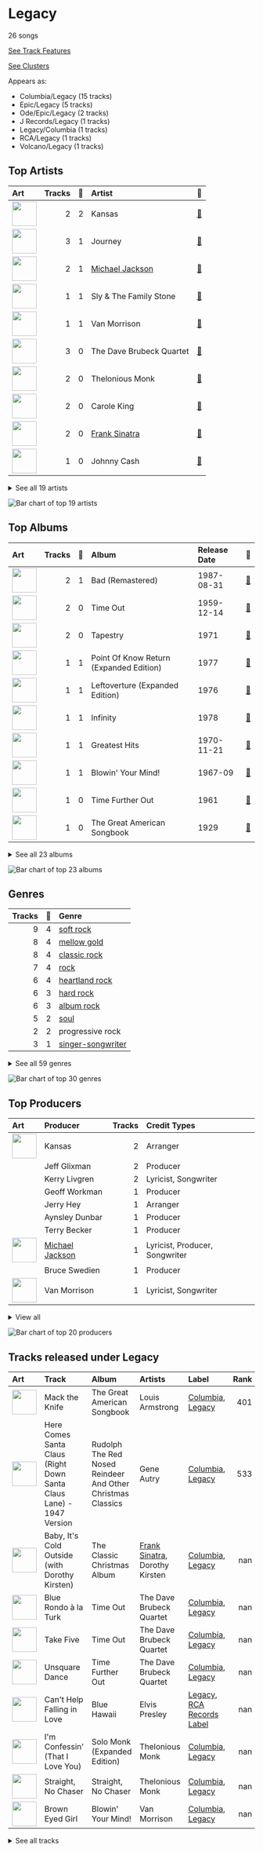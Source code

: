 # Legacy

26 songs

[See Track Features](audio_features.md)

[See Clusters](clusters/overview.md)

Appears as:
- Columbia/Legacy (15 tracks)
- Epic/Legacy (5 tracks)
- Ode/Epic/Legacy (2 tracks)
- J Records/Legacy (1 tracks)
- Legacy/Columbia (1 tracks)
- RCA/Legacy (1 tracks)
- Volcano/Legacy (1 tracks)

## Top Artists

| Art | Tracks | 💚 | Artist | 🔗 |
|:---|---:|---:|:---|:---|
| <img src="https://i.scdn.co/image/ab6761610000e5ebce30906f8428166de2e7b592" alt="" width="50" /> | 2 | 2 | Kansas | [🔗](https://open.spotify.com/artist/2hl0xAkS2AIRAu23TVMBG1) |
| <img src="https://i.scdn.co/image/ab6761610000e5ebe848dfb35ea4969099662dfd" alt="" width="50" /> | 3 | 1 | Journey | [🔗](https://open.spotify.com/artist/0rvjqX7ttXeg3mTy8Xscbt) |
| <img src="https://i.scdn.co/image/ab6761610000e5eb0e08ea2c4d6789fbf5cbe0aa" alt="" width="50" /> | 2 | 1 | [Michael Jackson](../../artists/michael_jackson/overview.md) | [🔗](https://open.spotify.com/artist/3fMbdgg4jU18AjLCKBhRSm) |
| <img src="https://i.scdn.co/image/9aef578389c4a9d27e15a627acb784c41094e79d" alt="" width="50" /> | 1 | 1 | Sly & The Family Stone | [🔗](https://open.spotify.com/artist/5m8H6zSadhu1j9Yi04VLqD) |
| <img src="https://i.scdn.co/image/ab6761610000e5eb5885f6c2d3ecf8e08bdfa472" alt="" width="50" /> | 1 | 1 | Van Morrison | [🔗](https://open.spotify.com/artist/44NX2ffIYHr6D4n7RaZF7A) |
| <img src="https://i.scdn.co/image/b6f7dc3c16f95e6df120af205d4007f518b01e0e" alt="" width="50" /> | 3 | 0 | The Dave Brubeck Quartet | [🔗](https://open.spotify.com/artist/4iRZAbYvBqnxrbs6K25aJ7) |
| <img src="https://i.scdn.co/image/ab6761610000e5eb8238a10406dfbd483d13f908" alt="" width="50" /> | 2 | 0 | Thelonious Monk | [🔗](https://open.spotify.com/artist/4PDpGtF16XpqvXxsrFwQnN) |
| <img src="https://i.scdn.co/image/813fde33623cbfd065053789cf1ffb22b55efd4a" alt="" width="50" /> | 2 | 0 | Carole King | [🔗](https://open.spotify.com/artist/319yZVtYM9MBGqmSQnMyY6) |
| <img src="https://i.scdn.co/image/fc4e0f474fb4c4cb83617aa884dc9fd9822d4411" alt="" width="50" /> | 2 | 0 | [Frank Sinatra](../../artists/frank_sinatra/overview.md) | [🔗](https://open.spotify.com/artist/1Mxqyy3pSjf8kZZL4QVxS0) |
| <img src="https://i.scdn.co/image/ab6761610000e5eb152cf48cf9541c7061570857" alt="" width="50" /> | 1 | 0 | Johnny Cash | [🔗](https://open.spotify.com/artist/6kACVPfCOnqzgfEF5ryl0x) |


<details>
<summary>See all 19 artists</summary>

| Art | Tracks | 💚 | Artist | 🔗 |
|:---|---:|---:|:---|:---|
| <img src="https://i.scdn.co/image/0463291ed74637e96108fef43446c03b309dcad6" alt="" width="50" /> | 1 | 0 | Deniece Williams | [🔗](https://open.spotify.com/artist/5jNGQ7VOU87x5402JjhTtd) |
| <img src="https://i.scdn.co/image/66a7fe2b2fd9388cf860f88e8636910f161be6cd" alt="" width="50" /> | 1 | 0 | Gene Autry | [🔗](https://open.spotify.com/artist/5ixB75BQR3ADoWQkcHQJTs) |
| <img src="https://i.scdn.co/image/ab6761610000e5eb9a93e273380982dff84c0d7c" alt="" width="50" /> | 1 | 0 | Elvis Presley | [🔗](https://open.spotify.com/artist/43ZHCT0cAZBISjO8DG9PnE) |
| <img src="https://i.scdn.co/image/ab67616d0000b273c1772d943403a20c4eebc0bf" alt="" width="50" /> | 1 | 0 | Dorothy Kirsten | [🔗](https://open.spotify.com/artist/3mMDsLh0ODpEuwpvn9sitk) |
| <img src="https://i.scdn.co/image/ab6761610000e5ebca17170af02af227d6ea0c31" alt="" width="50" /> | 1 | 0 | Herbie Hancock | [🔗](https://open.spotify.com/artist/2ZvrvbQNrHKwjT7qfGFFUW) |
| <img src="https://i.scdn.co/image/da30acd2c9d0f32f5f5a2d69f32c2d30335466b5" alt="" width="50" /> | 1 | 0 | Survivor | [🔗](https://open.spotify.com/artist/26bcq2nyj5GB7uRr558iQg) |
| <img src="https://i.scdn.co/image/ab6761610000e5eb7b31aba081ef084510cde4e3" alt="" width="50" /> | 1 | 0 | Busta Rhymes | [🔗](https://open.spotify.com/artist/1YfEcTuGvBQ8xSD1f53UnK) |
| <img src="https://i.scdn.co/image/ab6772690000c46c4a0e9d5e55f9f3721c3243c5" alt="" width="50" /> | 1 | 0 | Louis Armstrong | [🔗](https://open.spotify.com/artist/19eLuQmk9aCobbVDHc6eek) |
| | 1 | 0 | B. Swanson Quartet | [🔗](https://open.spotify.com/artist/0JXiS2FrAg3wQYJHcmZdrc) |

</details>


![Bar chart of top 19 artists](../../images/labels/legacy/artists.png)

## Top Albums

| Art | Tracks | 💚 | Album | Release Date | 🔗 |
|:---|---:|---:|:---|:---|:---|
| <img src="https://i.scdn.co/image/ab67616d0000b27362e97ae5072de10850578af5" alt="" width="50" /> | 2 | 1 | Bad (Remastered) | 1987-08-31 | [🔗](https://open.spotify.com/album/3Us57CjssWnHjTUIXBuIeH) |
| <img src="https://i.scdn.co/image/ab67616d0000b27300ace5d3c5bffc123ef1eb51" alt="" width="50" /> | 2 | 0 | Time Out | 1959-12-14 | [🔗](https://open.spotify.com/album/0nTTEAhCZsbbeplyDMIFuA) |
| <img src="https://i.scdn.co/image/ab67616d0000b27323350feac07f56d8b96f33d5" alt="" width="50" /> | 2 | 0 | Tapestry | 1971 | [🔗](https://open.spotify.com/album/12n11cgnpjXKLeqrnIERoS) |
| <img src="https://i.scdn.co/image/ab67616d0000b27359f0f56a7cd13526b5b4204c" alt="" width="50" /> | 1 | 1 | Point Of Know Return (Expanded Edition) | 1977 | [🔗](https://open.spotify.com/album/6oU298pdPTCQnMx1PYwyUA) |
| <img src="https://i.scdn.co/image/ab67616d0000b2731be40e44db112e123e5e8b51" alt="" width="50" /> | 1 | 1 | Leftoverture (Expanded Edition) | 1976 | [🔗](https://open.spotify.com/album/7MejfRSNnrpcLZIxkeZDqR) |
| <img src="https://i.scdn.co/image/ab67616d0000b2731b2a9188ac775e16998eb78d" alt="" width="50" /> | 1 | 1 | Infinity | 1978 | [🔗](https://open.spotify.com/album/7K4Nk5fHkCuzNm5A6mdo2U) |
| <img src="https://i.scdn.co/image/ab67616d0000b273b08f59c7648a7a67130ca0ea" alt="" width="50" /> | 1 | 1 | Greatest Hits | 1970-11-21 | [🔗](https://open.spotify.com/album/0UM9SydcBtsklCTFgGLvcT) |
| <img src="https://i.scdn.co/image/ab67616d0000b2733f29a976eea00141514ab936" alt="" width="50" /> | 1 | 1 | Blowin' Your Mind! | 1967-09 | [🔗](https://open.spotify.com/album/7dsWupQRlFuhG8FGiQAUjC) |
| <img src="https://i.scdn.co/image/ab67616d0000b2737ea560d522ef653c268d79c9" alt="" width="50" /> | 1 | 0 | Time Further Out | 1961 | [🔗](https://open.spotify.com/album/0eMXd1VtCXCkuGWn9JjRDT) |
| <img src="https://i.scdn.co/image/ab67616d0000b273ea98b57fdcecd7e3c115c8a8" alt="" width="50" /> | 1 | 0 | The Great American Songbook | 1929 | [🔗](https://open.spotify.com/album/3AiEMTv9oFDRaDjqv93mOU) |


<details>
<summary>See all 23 albums</summary>

| Art | Tracks | 💚 | Album | Release Date | 🔗 |
|:---|---:|---:|:---|:---|:---|
| <img src="https://i.scdn.co/image/ab67616d0000b2732e1e77d6acadd7e238d7bc42" alt="" width="50" /> | 1 | 0 | The Classic Christmas Album | 1945 | [🔗](https://open.spotify.com/album/2B9FcHKqz3PWJlh0yGnmM7) |
| <img src="https://i.scdn.co/image/ab67616d0000b273402a4c99daa9d7daaf636aa5" alt="" width="50" /> | 1 | 0 | Straight, No Chaser | 1967 | [🔗](https://open.spotify.com/album/1BHwJqnHhuIryphXMZ0PMQ) |
| <img src="https://i.scdn.co/image/ab67616d0000b273bd7d4673627a7674f0103c1d" alt="" width="50" /> | 1 | 0 | Solo Monk (Expanded Edition) | 1964 | [🔗](https://open.spotify.com/album/4Bxg4OFb2wA6IjoeuWilRF) |
| <img src="https://i.scdn.co/image/ab67616d0000b27335e9a6f6a1eded2062526499" alt="" width="50" /> | 1 | 0 | Rudolph The Red Nosed Reindeer And Other Christmas Classics | 1947 | [🔗](https://open.spotify.com/album/3BPDSjoJlho8oiUPUNrShM) |
| <img src="https://i.scdn.co/image/ab67616d0000b273f4a2ccbe20d6d52f16816812" alt="" width="50" /> | 1 | 0 | Rocky IV | 1985 | [🔗](https://open.spotify.com/album/3t3BbpFJiGcXl4jI5CRLLA) |
| <img src="https://i.scdn.co/image/ab67616d0000b273d80928fb032fdf43d32399d2" alt="" width="50" /> | 1 | 0 | Let's Hear It for the Boy (Expanded Edition) | 1984-04-16 | [🔗](https://open.spotify.com/album/5SQ28k8Esr8yY55ZKvgC5u) |
| <img src="https://i.scdn.co/image/ab67616d0000b2736b75d57d2d070c0c4afb3f9a" alt="" width="50" /> | 1 | 0 | Head Hunters | 1973-10-26 | [🔗](https://open.spotify.com/album/5fmIolILp5NAtNYiRPjhzA) |
| <img src="https://i.scdn.co/image/ab67616d0000b273075418a1fafdfd7a455941dd" alt="" width="50" /> | 1 | 0 | Genesis | 2001-11-07 | [🔗](https://open.spotify.com/album/6cj1gdwhr2MVJr9YnWghUd) |
| <img src="https://i.scdn.co/image/ab67616d0000b27363fa4751355b66f236943275" alt="" width="50" /> | 1 | 0 | Escape (2022 Remaster) | 1981-07-17 | [🔗](https://open.spotify.com/album/4guAwaniEAEQSW0NCpo4gm) |
| <img src="https://i.scdn.co/image/ab67616d0000b2737e8045e318486885fe243817" alt="" width="50" /> | 1 | 0 | Departure | 1980 | [🔗](https://open.spotify.com/album/2OyVtIEp7O7a6o82DF4Ba5) |
| <img src="https://i.scdn.co/image/ab67616d0000b273df1066335619efa75889bcfc" alt="" width="50" /> | 1 | 0 | Christmas Songs by Sinatra | 1994-11-08 | [🔗](https://open.spotify.com/album/4XbPmVHP7EYBMoE7ZVjKCU) |
| <img src="https://i.scdn.co/image/ab67616d0000b273f96cefb0197694ad440c3314" alt="" width="50" /> | 1 | 0 | Blue Hawaii | 1961-10-20 | [🔗](https://open.spotify.com/album/7xe8VI48TxUpU1IIo0RfGi) |
| <img src="https://i.scdn.co/image/ab67616d0000b2734a04593b7c149dc7b725683e" alt="" width="50" /> | 1 | 0 | At Folsom Prison | 1968-05-01 | [🔗](https://open.spotify.com/album/4TJIdlY9hGSSTO1kUs1neh) |

</details>


![Bar chart of top 23 albums](../../images/labels/legacy/albums.png)

## Genres

| Tracks | 💚 | Genre |
|---:|---:|:---|
| 9 | 4 | [soft rock](../../genres/soft_rock/overview.md) |
| 8 | 4 | [mellow gold](../../genres/mellow_gold/overview.md) |
| 8 | 4 | [classic rock](../../genres/classic_rock/overview.md) |
| 7 | 4 | [rock](../../genres/rock/overview.md) |
| 6 | 4 | [heartland rock](../../genres/heartland_rock/overview.md) |
| 6 | 3 | [hard rock](../../genres/hard_rock/overview.md) |
| 6 | 3 | [album rock](../../genres/album_rock/overview.md) |
| 5 | 2 | [soul](../../genres/soul/overview.md) |
| 2 | 2 | progressive rock |
| 3 | 1 | [singer-songwriter](../../genres/singer-songwriter/overview.md) |


<details>
<summary>See all 59 genres</summary>

| Tracks | 💚 | Genre |
|---:|---:|:---|
| 3 | 1 | folk rock |
| 3 | 1 | [folk](../../genres/folk/overview.md) |
| 2 | 1 | [r&b](../../genres/r_b/overview.md) |
| 2 | 1 | funk |
| 1 | 1 | southern soul |
| 1 | 1 | psychedelic soul |
| 1 | 1 | p funk |
| 1 | 1 | funk rock |
| 1 | 1 | classic soul |
| 6 | 0 | jazz |
| 5 | 0 | bebop |
| 3 | 0 | jazz quartet |
| 3 | 0 | jazz piano |
| 3 | 0 | contemporary post-bop |
| 3 | 0 | [adult standards](../../genres/adult_standards/overview.md) |
| 2 | 0 | [lounge](../../genres/lounge/overview.md) |
| 2 | 0 | jazz trio |
| 2 | 0 | easy listening |
| 2 | 0 | brill building pop |
| 1 | 0 | yodeling |
| 1 | 0 | western swing |
| 1 | 0 | [vocal jazz](../../genres/vocal_jazz/overview.md) |
| 1 | 0 | [urban contemporary](../../genres/urban_contemporary/overview.md) |
| 1 | 0 | traditional country |
| 1 | 0 | swing |
| 1 | 0 | rockabilly |
| 1 | 0 | rock-and-roll |
| 1 | 0 | [rap](../../genres/rap/overview.md) |
| 1 | 0 | quiet storm |
| 1 | 0 | post-disco |
| 1 | 0 | pop rap |
| 1 | 0 | outlaw country |
| 1 | 0 | new orleans jazz |
| 1 | 0 | motown |
| 1 | 0 | jazz trumpet |
| 1 | 0 | jazz fusion |
| 1 | 0 | jazz funk |
| 1 | 0 | instrumental funk |
| 1 | 0 | [hip hop](../../genres/hip_hop/overview.md) |
| 1 | 0 | harlem renaissance |
| 1 | 0 | hardcore hip hop |
| 1 | 0 | glam metal |
| 1 | 0 | east coast hip hop |
| 1 | 0 | dixieland |
| 1 | 0 | disco |
| 1 | 0 | cowboy western |
| 1 | 0 | contemporary r&b |
| 1 | 0 | classic oklahoma country |
| 1 | 0 | arkansas country |

</details>


![Bar chart of top 30 genres](../../images/labels/legacy/genres.png)

## Top Producers

| Art | Producer | Tracks | Credit Types |
|:---|:---|---:|:---|
| <img src="https://i.scdn.co/image/ab6761610000e5ebce30906f8428166de2e7b592" alt="" width="50" /> | Kansas | 2 | Arranger |
| | Jeff Glixman | 2 | Producer |
| | Kerry Livgren | 2 | Lyricist, Songwriter |
| | Geoff Workman | 1 | Producer |
| | Jerry Hey | 1 | Arranger |
| | Aynsley Dunbar | 1 | Producer |
| | Terry Becker | 1 | Producer |
| <img src="https://i.scdn.co/image/ab6761610000e5eb0e08ea2c4d6789fbf5cbe0aa" alt="" width="50" /> | [Michael Jackson](../../artists/michael_jackson/overview.md) | 1 | Lyricist, Producer, Songwriter |
| | Bruce Swedien | 1 | Producer |
| <img src="https://i.scdn.co/image/ab6761610000e5eb5885f6c2d3ecf8e08bdfa472" alt="" width="50" /> | Van Morrison | 1 | Lyricist, Songwriter |


<details>
<summary>View all</summary>

| Art | Producer | Tracks | Credit Types |
|:---|:---|---:|:---|
| | Gregg Rolie | 1 | Producer |
| | Steve Perry | 1 | Songwriter |
| | Sylvester Stewart | 1 | Lyricist, Songwriter |
| | Bert Russell Berns | 1 | Producer |
| | Brooks Arthur | 1 | Producer |
| | Bill "Bleu" Evans | 1 | Producer |
| | Neal Schon | 1 | Producer, Songwriter |
| | Quincy Jones | 1 | Producer |
| | Roy Thomas Baker | 1 | Producer |
| | Ross Valory | 1 | Producer |

</details>


![Bar chart of top 20 producers](../../images/labels/legacy/producers.png)
## Tracks released under Legacy

| Art | Track | Album | Artists | Label | Rank | 💚 | 🔗 |
|:---|:---|:---|:---|:---|---:|:---|:---|
| <img src="https://i.scdn.co/image/ab67616d0000b273ea98b57fdcecd7e3c115c8a8" alt="" width="50" /> | Mack the Knife | The Great American Songbook | Louis Armstrong | [Columbia](../columbia), [Legacy](.) | 401 | | [🔗](https://open.spotify.com/track/0RNxWy0PC3AyH4ThH3aGK6) |
| <img src="https://i.scdn.co/image/ab67616d0000b27335e9a6f6a1eded2062526499" alt="" width="50" /> | Here Comes Santa Claus (Right Down Santa Claus Lane) - 1947 Version | Rudolph The Red Nosed Reindeer And Other Christmas Classics | Gene Autry | [Columbia](../columbia), [Legacy](.) | 533 | | [🔗](https://open.spotify.com/track/25leEEaz1gIpp7o21Fqyjo) |
| <img src="https://i.scdn.co/image/ab67616d0000b2732e1e77d6acadd7e238d7bc42" alt="" width="50" /> | Baby, It's Cold Outside (with Dorothy Kirsten) | The Classic Christmas Album | [Frank Sinatra](../../artists/frank_sinatra/overview.md), Dorothy Kirsten | [Columbia](../columbia), [Legacy](.) | nan | | [🔗](https://open.spotify.com/track/3wvG6oGSZ6c7oskNDsI1CY) |
| <img src="https://i.scdn.co/image/ab67616d0000b27300ace5d3c5bffc123ef1eb51" alt="" width="50" /> | Blue Rondo à la Turk | Time Out | The Dave Brubeck Quartet | [Columbia](../columbia), [Legacy](.) | nan | | [🔗](https://open.spotify.com/track/7CrNF9zL7tIQ2269DVxzST) |
| <img src="https://i.scdn.co/image/ab67616d0000b27300ace5d3c5bffc123ef1eb51" alt="" width="50" /> | Take Five | Time Out | The Dave Brubeck Quartet | [Columbia](../columbia), [Legacy](.) | nan | | [🔗](https://open.spotify.com/track/1YQWosTIljIvxAgHWTp7KP) |
| <img src="https://i.scdn.co/image/ab67616d0000b2737ea560d522ef653c268d79c9" alt="" width="50" /> | Unsquare Dance | Time Further Out | The Dave Brubeck Quartet | [Columbia](../columbia), [Legacy](.) | nan | | [🔗](https://open.spotify.com/track/2VUo8O3ymKRYNgj97ZG2kM) |
| <img src="https://i.scdn.co/image/ab67616d0000b273f96cefb0197694ad440c3314" alt="" width="50" /> | Can't Help Falling in Love | Blue Hawaii | Elvis Presley | [Legacy](.), [RCA Records Label](../rca_records_label) | nan | | [🔗](https://open.spotify.com/track/44AyOl4qVkzS48vBsbNXaC) |
| <img src="https://i.scdn.co/image/ab67616d0000b273bd7d4673627a7674f0103c1d" alt="" width="50" /> | I'm Confessin' (That I Love You) | Solo Monk (Expanded Edition) | Thelonious Monk | [Columbia](../columbia), [Legacy](.) | nan | | [🔗](https://open.spotify.com/track/6kLp24Op7cOu8iQkU46sBv) |
| <img src="https://i.scdn.co/image/ab67616d0000b273402a4c99daa9d7daaf636aa5" alt="" width="50" /> | Straight, No Chaser | Straight, No Chaser | Thelonious Monk | [Columbia](../columbia), [Legacy](.) | nan | | [🔗](https://open.spotify.com/track/6YYu8qFzcY1ZyzzsJIQM12) |
| <img src="https://i.scdn.co/image/ab67616d0000b2733f29a976eea00141514ab936" alt="" width="50" /> | Brown Eyed Girl | Blowin' Your Mind! | Van Morrison | [Columbia](../columbia), [Legacy](.) | nan | 💚 | [🔗](https://open.spotify.com/track/3yrSvpt2l1xhsV9Em88Pul) |


<details>
<summary>See all tracks</summary>

| Art | Track | Album | Artists | Label | Rank | 💚 | 🔗 |
|:---|:---|:---|:---|:---|---:|:---|:---|
| <img src="https://i.scdn.co/image/ab67616d0000b2734a04593b7c149dc7b725683e" alt="" width="50" /> | Folsom Prison Blues - Live at Folsom State Prison, Folsom, CA - January 1968 | At Folsom Prison | Johnny Cash | [Columbia](../columbia), [Legacy](.) | nan | | [🔗](https://open.spotify.com/track/2fDHuS1PTkHBbCWWZF1ph9) |
| <img src="https://i.scdn.co/image/ab67616d0000b273b08f59c7648a7a67130ca0ea" alt="" width="50" /> | Thank You (Falettinme Be Mice Elf Agin) - Single Version | Greatest Hits | Sly & The Family Stone | [Epic](../epic), [Legacy](.) | nan | 💚 | [🔗](https://open.spotify.com/track/74iQ3gahRTOGc19bYadBE3) |
| <img src="https://i.scdn.co/image/ab67616d0000b27323350feac07f56d8b96f33d5" alt="" width="50" /> | I Feel the Earth Move | Tapestry | Carole King | Ode, [Epic](../epic), [Legacy](.) | nan | | [🔗](https://open.spotify.com/track/1BWsOxeMx83OrKGCV4gxly) |
| <img src="https://i.scdn.co/image/ab67616d0000b27323350feac07f56d8b96f33d5" alt="" width="50" /> | So Far Away | Tapestry | Carole King | Ode, [Epic](../epic), [Legacy](.) | nan | | [🔗](https://open.spotify.com/track/4HHge4zAyIw3pkrtFzmwCl) |
| <img src="https://i.scdn.co/image/ab67616d0000b2736b75d57d2d070c0c4afb3f9a" alt="" width="50" /> | Watermelon Man | Head Hunters | Herbie Hancock | [Columbia](../columbia), [Legacy](.) | nan | | [🔗](https://open.spotify.com/track/2zQl59dZMzwhrmeSBEgiXY) |
| <img src="https://i.scdn.co/image/ab67616d0000b2731be40e44db112e123e5e8b51" alt="" width="50" /> | Carry on Wayward Son | Leftoverture (Expanded Edition) | Kansas | [Epic](../epic), [Legacy](.) | nan | 💚 | [🔗](https://open.spotify.com/track/4DMKwE2E2iYDKY01C335Uw) |
| <img src="https://i.scdn.co/image/ab67616d0000b27359f0f56a7cd13526b5b4204c" alt="" width="50" /> | Dust in the Wind | Point Of Know Return (Expanded Edition) | Kansas | [Epic](../epic), [Legacy](.) | nan | 💚 | [🔗](https://open.spotify.com/track/6zeE5tKyr8Nu882DQhhSQI) |
| <img src="https://i.scdn.co/image/ab67616d0000b2731b2a9188ac775e16998eb78d" alt="" width="50" /> | Lights | Infinity | Journey | [Columbia](../columbia), [Legacy](.) | nan | 💚 | [🔗](https://open.spotify.com/track/7EHmKkyAr6MZv5Y2FdZbXw) |
| <img src="https://i.scdn.co/image/ab67616d0000b2737e8045e318486885fe243817" alt="" width="50" /> | Any Way You Want It | Departure | Journey | [Columbia](../columbia), [Legacy](.) | nan | | [🔗](https://open.spotify.com/track/71SvEDmsOwIWw1IozsZoMA) |
| <img src="https://i.scdn.co/image/ab67616d0000b27363fa4751355b66f236943275" alt="" width="50" /> | Don't Stop Believin' (2022 Remaster) | Escape (2022 Remaster) | Journey | [Columbia](../columbia), [Legacy](.) | nan | | [🔗](https://open.spotify.com/track/5RKQ5NdjSh2QzD4MaunT91) |
| <img src="https://i.scdn.co/image/ab67616d0000b273d80928fb032fdf43d32399d2" alt="" width="50" /> | Let's Hear It for the Boy - From "Footloose" Original Soundtrack | Let's Hear It for the Boy (Expanded Edition) | Deniece Williams | [Columbia](../columbia), [Legacy](.) | nan | | [🔗](https://open.spotify.com/track/4VyU9Tg4drTj2mOUZHSK2u) |
| <img src="https://i.scdn.co/image/ab67616d0000b273f4a2ccbe20d6d52f16816812" alt="" width="50" /> | Eye of the Tiger | Rocky IV | Survivor | [Volcano/Legacy](.) | nan | | [🔗](https://open.spotify.com/track/2KH16WveTQWT6KOG9Rg6e2) |
| <img src="https://i.scdn.co/image/ab67616d0000b27362e97ae5072de10850578af5" alt="" width="50" /> | Man in the Mirror - 2012 Remaster | Bad (Remastered) | [Michael Jackson](../../artists/michael_jackson/overview.md) | [Epic](../epic), [Legacy](.) | nan | | [🔗](https://open.spotify.com/track/3c7Ctlw9MKlIQPxRH3fOTt) |
| <img src="https://i.scdn.co/image/ab67616d0000b27362e97ae5072de10850578af5" alt="" width="50" /> | Smooth Criminal - 2012 Remaster | Bad (Remastered) | [Michael Jackson](../../artists/michael_jackson/overview.md) | [Epic](../epic), [Legacy](.) | nan | 💚 | [🔗](https://open.spotify.com/track/5T7ywazdGIydr6JCW6t02j) |
| <img src="https://i.scdn.co/image/ab67616d0000b273df1066335619efa75889bcfc" alt="" width="50" /> | Let It Snow! Let It Snow! Let It Snow! (with The B. Swanson Quartet) | Christmas Songs by Sinatra | [Frank Sinatra](../../artists/frank_sinatra/overview.md), B. Swanson Quartet | [Columbia](../columbia), [Legacy](.) | nan | | [🔗](https://open.spotify.com/track/4kKdvXD0ez7jp1296JmAts) |
| <img src="https://i.scdn.co/image/ab67616d0000b273075418a1fafdfd7a455941dd" alt="" width="50" /> | Break Ya Neck | Genesis | Busta Rhymes | [J Records/Legacy](.) | nan | | [🔗](https://open.spotify.com/track/7gKgd0P3dAAePiSQQBqrlf) |

</details>

